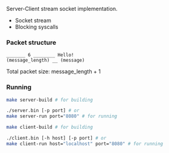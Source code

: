 Server-Client stream socket implementation.

- Socket stream
- Blocking syscalls

### Packet structure

```
_______ 6 ________ Hello!
(message_length) __ (message)
```

Total packet size: message_length + 1

### Running

```sh
make server-build # for building

./server.bin [-p port] # or
make server-run port="8080" # for running
```

```sh
make client-build # for building

./client.bin [-h host] [-p port] # or
make client-run host="localhost" port="8080" # for running
```
